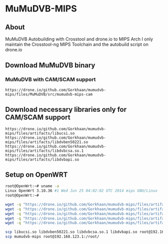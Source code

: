 # MuMuDVB-MIPS

## About

MuMuDVB Autobuilding with Crosstool and drone.io to MIPS Arch
I only maintain the Crosstool-ng MIPS Toolchain and the autobuild script on drone.io

## Download MuMuDVB binary
### MuMuDVB with CAM/SCAM support
`https://drone.io/github.com/Gorkhaan/mumudvb-mips/files/MuMuDVB/src/mumudvb-mips-cam`

## Download necessary libraries only for CAM/SCAM support
```
https://drone.io/github.com/Gorkhaan/mumudvb-mips/files/artifacts/libucsi.so
https://drone.io/github.com/Gorkhaan/mumudvb-mips/files/artifacts/libdvben50221.so
https://drone.io/github.com/Gorkhaan/mumudvb-mips/files/artifacts/libdvbcsa.so.1
https://drone.io/github.com/Gorkhaan/mumudvb-mips/files/artifacts/libdvbapi.so
```

## Setup on OpenWRT
```bash
root@OpenWrt:~# uname -a
Linux OpenWrt 3.10.36 #1 Wed Jun 25 04:02:02 UTC 2014 mips GNU/Linux
root@OpenWrt:~#
```

```bash
wget -q "https://drone.io/github.com/Gorkhaan/mumudvb-mips/files/artifacts/mumudvb-mips" -O mumudvb-mips
wget -q "https://drone.io/github.com/Gorkhaan/mumudvb-mips/files/artifacts/libucsi.so" -O libucsi.so
wget -q "https://drone.io/github.com/Gorkhaan/mumudvb-mips/files/artifacts/libdvben50221.so" -O libdvben50221.so
wget -q "https://drone.io/github.com/Gorkhaan/mumudvb-mips/files/artifacts/libdvbcsa.so.1" -O libdvbcsa.so.1
wget -q "https://drone.io/github.com/Gorkhaan/mumudvb-mips/files/artifacts/libdvbapi.so" -O libdvbapi.so

scp libucsi.so libdvben50221.so libdvbcsa.so.1 libdvbapi.so root@192.168.123.1:/lib/
scp mumudvb-mips root@192.168.123.1:/root/
```
